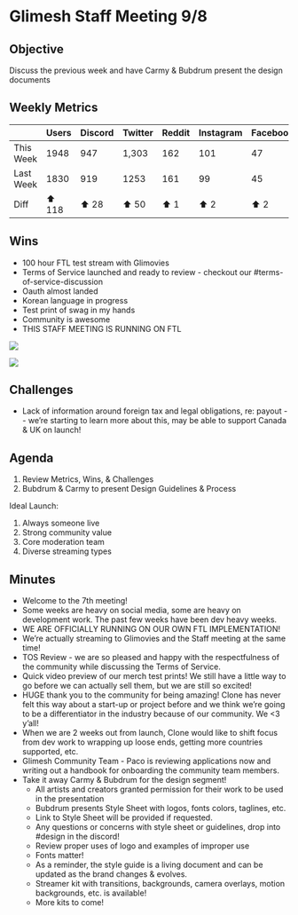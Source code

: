 # Glimesh Staff Meeting 9/8

## Objective
Discuss the previous week and have Carmy & Bubdrum present the design documents

  
## Weekly Metrics
|           | Users | Discord | Twitter | Reddit | Instagram | Facebook |
|-----------|-------|---------|---------|--------|-----------|----------|
| This Week | 1948  | 947     | 1,303   | 162    | 101       | 47       |
| Last Week | 1830  | 919     | 1253    | 161    | 99        | 45       |
| Diff      | ⬆ 118 | ⬆ 28    | ⬆ 50    | ⬆ 1    | ⬆ 2       | ⬆ 2      |

## Wins
-   100 hour FTL test stream with Glimovies
-   Terms of Service launched and ready to review - checkout our #terms-of-service-discussion
-   Oauth almost landed
-   Korean language in progress
-   Test print of swag in my hands
-   Community is awesome
-   THIS STAFF MEETING IS RUNNING ON FTL
    

![](https://static-glimesh.nyc3.digitaloceanspaces.com/blog/2020-09-08/ftl-chart.png)

![](https://static-glimesh.nyc3.digitaloceanspaces.com/blog/2020-09-08/translations.png)

## Challenges
-   Lack of information around foreign tax and legal obligations, re: payout -- we’re starting to learn more about this, may be able to support Canada & UK on launch!

## Agenda
1.  Review Metrics, Wins, & Challenges
2.  Bubdrum & Carmy to present Design Guidelines & Process
    
Ideal Launch:
1.  Always someone live
2.  Strong community value
3.  Core moderation team
4.  Diverse streaming types
    
    
## Minutes
-   Welcome to the 7th meeting!
-   Some weeks are heavy on social media, some are heavy on development work. The past few weeks have been dev heavy weeks.
-   WE ARE OFFICIALLY RUNNING ON OUR OWN FTL IMPLEMENTATION!
-   We’re actually streaming to Glimovies and the Staff meeting at the same time!
-   TOS Review - we are so pleased and happy with the respectfulness of the community while discussing the Terms of Service.
-   Quick video preview of our merch test prints! We still have a little way to go before we can actually sell them, but we are still so excited!
-   HUGE thank you to the community for being amazing! Clone has never felt this way about a start-up or project before and we think we’re going to be a differentiator in the industry because of our community. We <3 y’all!
-   When we are 2 weeks out from launch, Clone would like to shift focus from dev work to wrapping up loose ends, getting more countries supported, etc.
-   Glimesh Community Team - Paco is reviewing applications now and writing out a handbook for onboarding the community team members.
-   Take it away Carmy & Bubdrum for the design segment!
	-   All artists and creators granted permission for their work to be used in the presentation
	-   Bubdrum presents Style Sheet with logos, fonts colors, taglines, etc.
	-   Link to Style Sheet will be provided if requested.
	-   Any questions or concerns with style sheet or guidelines, drop into #design in the discord!
	-   Review proper uses of logo and examples of improper use
	-   Fonts matter!
	-   As a reminder, the style guide is a living document and can be updated as the brand changes & evolves.
	-   Streamer kit with transitions, backgrounds, camera overlays, motion backgrounds, etc. is available!
	-   More kits to come!
